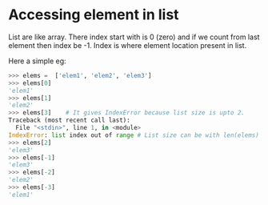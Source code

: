 # Accessing element in list

List are like array. There index start with is 0 (zero) and if we count from last element then index be -1. Index is where element location present in list.

Here a simple eg:
```py
>>> elems =  ['elem1', 'elem2', 'elem3']
>>> elems[0]
'elem1'
>>> elems[1]
'elem2'
>>> elems[3]    # It gives IndexError because list size is upto 2.
Traceback (most recent call last):
  File "<stdin>", line 1, in <module>
IndexError: list index out of range # List size can be with len(elems)
>>> elems[2]
'elem3'
>>> elems[-1]
'elem3'
>>> elems[-2]
'elem2'
>>> elems[-3]
'elem1'
```

